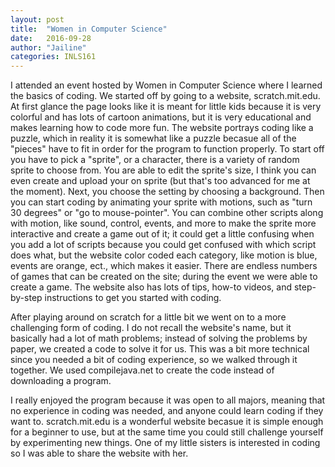 ```yaml
---
layout: post
title:  "Women in Computer Science"
date:   2016-09-28 
author: "Jailine"
categories: INLS161
---
```


I attended an event hosted by Women in Computer Science where I learned the basics of coding.
We started off by going to a website, scratch.mit.edu.  At first glance the page looks like it is meant for little kids because it is very colorful and has lots of cartoon animations, but it is very educational and makes learning how to code more fun.
The website portrays coding like a puzzle, which in reality it is somewhat like a puzzle becasue all of the "pieces" have to fit in order for the program to function properly.
To start off you have to pick a "sprite", or a character, there is a variety of random sprite to choose from.  You are able to edit the sprite's size, I think you can even create and upload your on sprite (but that's too advanced for me at the moment).
Next, you choose the setting by choosing a background.  Then you can start coding by animating your sprite with motions, such as "turn 30 degrees" or "go to mouse-pointer". 
You can combine other scripts along with motion, like sound, control, events, and more to make the sprite more interactive and create a game out of it; it could get a little confusing when you add a lot of scripts because you could get confused with which script does what, but the website color coded each category, like motion is blue, events are orange, ect., which makes it easier. 
There are endless numbers of games that can be created on the site; during the event we were able to create a game.
The website also has lots of tips, how-to videos, and step-by-step instructions to get you started with coding.



After playing around on scratch for a little bit we went on to a more challenging form of coding.  I do not recall the website's name, but it basically had a lot of math problems;
instead of solving the problems by paper, we created a code to solve it for us.  This was a bit more technical since you needed a bit of coding experience, so we walked through it together. 
We used compilejava.net to create the code instead of downloading a program. 



I really enjoyed the program because it was open to all majors, meaning that no experience in coding was needed, and anyone could learn coding if they want to.
scratch.mit.edu is a wonderful website becasue it is simple enough for a beginner to use, but at the same time you could still challenge yourself by experimenting new things.
One of my little sisters is interested in coding so I was able to share the website with her.